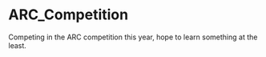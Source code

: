 # ARC_Competition
Competing in the ARC competition this year, hope to learn something at the least.
